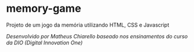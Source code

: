# memory-game

Projeto de um jogo da memória utilizando HTML, CSS e Javascript

_Desenvolvido por Matheus Chiarello baseado nos ensinamentos do curso da DIO (Digital Innovation One)_
